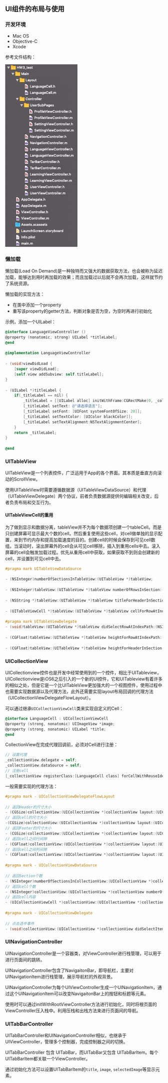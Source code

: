 ## UI组件的布局与使用

###  开发环境

* Mac OS
* Objective-C
* Xcode

参考文件结构：

![files](./img/files.png)



### 懒加载

懒加载(Load On Demand)是一种独特而又强大的数据获取方法，也会被称为延迟加载，能够达到用时再加载的效果；而且加载过以后就不会再次加载，这样就节约了系统资源。

懒加载的实现方法：

- 在类中添加一个property
- 重写该property的getter方法，判断对象是否为空，为空时再进行初始化

示例，添加一个UILabel：

```objective-c
@interface LanguageViewController ()
@property (nonatomic, strong) UILabel *titleLabel;  
@end  

@implementation LanguageViewController

- (void)viewDidLoad {
    [super viewDidLoad];
    [self.view addSubview: self.titleLabel];
}

- (UILabel *)titleLabel {
    if(_titleLabel == nil) {
        _titleLabel = [[UILabel alloc] initWithFrame:CGRectMake(0, _collectionView.frame.origin.y - 60, self.view.frame.size.width, 30)];
        [_titleLabel setText: @"请选择语言"];
        [_titleLabel setFont: [UIFont systemFontOfSize: 20]];
        [_titleLabel setTextColor: [UIColor blackColor]];
        [_titleLabel setTextAlignment:NSTextAlignmentCenter];
    }
    return _titleLabel;
}

@end
```



### UITableView

UITableView是一个列表控件，广泛运用于App的各个界面。其本质是垂直方向滚动的ScrollView。

使用UITableView时需要遵循数据源（UITableViewDataSource）和代理（UITableViewDelegate）两个协议，前者负责数据源提供何编辑相关改变，后者负责布局和交互行为。

#### UITableViewCell的重用

为了做到显示和数据分离，tableView并不为每个数据项创建一个tableCell。而是只创建屏幕可显示最大个数的cell。然后重复使用这些cell，对cell做单独的显示配置，来到节约内存和提高加载速度的目的。创建cell的时候会保存到可见cell数组。当滚动时，滚出屏幕外的cell会从可见cell移除，插入到重用cells中去。滚入屏幕的cell会触发加载过程。优先从重用cell中获取，如果获取不到则会创建新的cell，并设置到可见cell中去。

```objective-c
#pragma mark UITableViewDataSource

- (NSInteger)numberOfSectionsInTableView:(UITableView *)tableView;

- (NSInteger)tableView:(UITableView *)tableView numberOfRowsInSection:(NSInteger)section;

- (NSString *)tableView:(UITableView *)tableView titleForHeaderInSection:(NSInteger)section;

- (UITableViewCell *)tableView:(UITableView *)tableView cellForRowAtIndexPath:(NSIndexPath *)indexPath;

#pragma mark UITableViewDelegate
- (void)tableView:(UITableView *)tableView didSelectRowAtIndexPath:(NSIndexPath *)indexPath;

- (CGFloat)tableView:(UITableView *)tableView heightForRowAtIndexPath:(NSIndexPath *)indexPath;

- (CGFloat)tableView:(UITableView *)tableView heightForHeaderInSection:(NSInteger)section;
```



### UICollectionView

UICollectionview控件也是开发中经常使用到的一个控件，相比于UITableview，UICollectionview是iOS6之后引入的一个新的UI控件，它和UITableview有着许多的相似之处，但是它是一个比UITableView更加强大的一个视图控件，使用过程中也需要实现数据源以及代理方法，此外还需要实现layout布局回调的代理方法（UICollectionViewDelegateFlowLayout）。

可以通过继承`UICollectionViewCell`类来实现自定义的Cell：

```objective-c
@interface LanguageCell : UICollectionViewCell
@property (strong, nonatomic) UIImageView *image;
@property (strong, nonatomic) UILabel *title;
@end
```

CollectionView在完成代理回调前，必须对Cell进行注册：

```objective-c
// 设置代理
_collectionView.delegate = self;
_collectionView.dataSource = self;
// 注册cell
[_collectionView registerClass:[LanguageCell class] forCellWithReuseIdentifier:@"MyCell"];
```

一般需要实现的代理方法：

```objective-c
#pragma mark - UICollectionViewDelegateFlowLayout

// 返回Header的尺寸大小
- (CGSize)collectionView:(UICollectionView *)collectionView layout:(UICollectionViewLayout*)collectionViewLayout referenceSizeForHeaderInSection:(NSInteger)section；
// 返回cell的尺寸大小
-(CGSize)collectionView:(UICollectionView *)collectionView layout:(UICollectionViewLayout *)collectionViewLayout sizeForItemAtIndexPath:(NSIndexPath *)indexPath；
// 返回Footer的尺寸大小
- (CGSize)collectionView:(UICollectionView *)collectionView layout:(UICollectionViewLayout*)collectionViewLayout referenceSizeForFooterInSection:(NSInteger)section；
// 返回cell之间行间隙
- (CGFloat)collectionView:(UICollectionView *)collectionView layout:(UICollectionViewLayout*)collectionViewLayout minimumLineSpacingForSectionAtIndex:(NSInteger)section；
// 返回cell之间列间隙
- (CGFloat)collectionView:(UICollectionView *)collectionView layout:(UICollectionViewLayout*)collectionViewLayout minimumInteritemSpacingForSectionAtIndex:(NSInteger)section；

#pragma mark - UICollectionViewDataSource

// 返回Section个数
- (NSInteger)numberOfSectionsInCollectionView:(UICollectionView *)collectionView；
// 返回cell个数
- (NSInteger)collectionView:(UICollectionView *)collectionView numberOfItemsInSection:(NSInteger)section；
// 返回cell内容
- (UICollectionViewCell *)collectionView:(UICollectionView *)collectionView cellForItemAtIndexPath:(NSIndexPath *)indexPath；
  
#pragma mark - UICollectionViewDelegate 

// 点击选中事件
- (void)collectionView:(UICollectionView *)collectionView didSelectItemAtIndexPath:(NSIndexPath *)indexPath；  
```



### UINavigationController

UINavigationController是一个容器类，对ViewController进行栈管理，可以用于进行页面间的跳转。

UINavigationController包含了NavigaitonBar，即导航栏，主要对UINavigationItem进行栈管理，展示导航栏的外观背景。

UINavigationController为每个UIViewController生成一个UINavigationItem，通过这个UINavigationItem可以改变NavigaitonBar上的按钮和标题等元素。

使用时可以通过initWithRootViewController方法进行初始化，同时将根页面的ViewController压入栈中。利用压栈和出栈方法来进行页面间的导航。



### UITabBarController

UITabBarController和UINavigationController相似，也继承于UIViewController，管理多个控制器，完成控制器之间的切换。

UITabBarController 包含 UITabBar，而UITabBar又包含 UITabBarItem。每个UITabBarItem都关联一个ViewController。

通过初始化方法可以设置UITabBarItem的`title`, `image`, `selectedImage`等显示元素。



